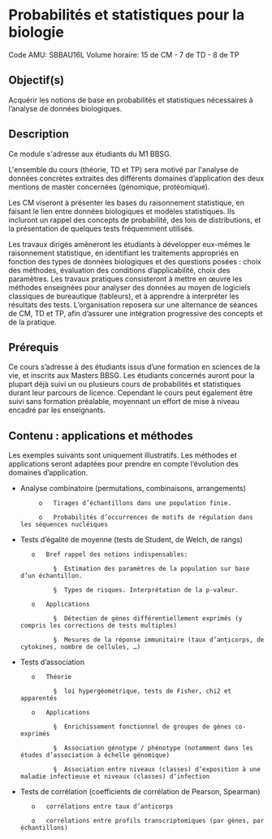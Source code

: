 # Probabilités et statistiques pour la biologie

Code AMU: SBBAU16L
Volume horaire: 15 de CM - 7 de TD - 8 de TP

## Objectif(s)

Acquérir les notions de base en probabilités et statistiques nécessaires à l’analyse de données biologiques.


## Description


Ce module s'adresse aux étudiants du M1 BBSG. 

L'ensemble du cours (théorie, TD et TP) sera motivé par l'analyse de données concrètes extraites des différents domaines d’application des deux mentions de master concernées (génomique, protéomique).

Les CM viseront à présenter les bases du raisonnement statistique, en faisant le lien entre données biologiques et modèles statistiques. Ils incluront un rappel des concepts de probabilité, des lois de distributions, et la présentation de quelques tests fréquemment utilisés.

Les travaux dirigés amèneront les étudiants à développer eux-mêmes le raisonnement statistique, en identifiant les traitements appropriés en fonction des types de données biologiques et des questions posées : choix des méthodes, évaluation des conditions d’applicabilité, choix des paramètres. Les travaux pratiques consisteront à mettre en œuvre les méthodes enseignées pour analyser des données au moyen de logiciels classiques de bureautique (tableurs), et à apprendre à interpréter les résultats des tests. L’organisation reposera sur une alternance de séances de CM, TD et TP, afin d’assurer une intégration progressive des concepts et de la pratique.

## Prérequis

Ce cours s’adresse à des étudiants issus d’une formation en sciences de la vie, et inscrits aux Masters BBSG. Les étudiants concernés auront pour la plupart déjà suivi un ou plusieurs cours de probabilités et statistiques durant leur parcours de licence. Cependant le cours peut également être suivi sans formation préalable, moyennant un effort de mise à niveau encadré par les enseignants.

## Contenu : applications et méthodes

Les exemples suivants sont uniquement illustratifs. Les méthodes et applications seront adaptées pour prendre en compte l’évolution des domaines d’application.

- Analyse combinatoire (permutations, combinaisons, arrangements)

           o   Tirages d’échantillons dans une population finie.

           o   Probabilités d’occurrences de motifs de régulation dans les séquences nucléiques

- Tests d’égalité de moyenne (tests de Student, de Welch, de rangs)

         o   Bref rappel des notions indispensables:

               §  Estimation des paramètres de la population sur base d’un échantillon.

               §  Types de risques. Interprétation de la p-valeur.

         o   Applications

               §  Détection de gènes différentiellement exprimés (y compris les corrections de tests multiples)

               §  Mesures de la réponse immunitaire (taux d’anticorps, de cytokines, nombre de cellules, …)

- Tests d’association

         o   Théorie

               §  loi hypergéométrique, tests de Fisher, chi2 et apparentés

         o   Applications

               §  Enrichissement fonctionnel de groupes de gènes co-exprimés

               §  Association génotype / phénotype (notamment dans les études d’association à échelle génomique)

               §  Association entre niveaux (classes) d’exposition à une maladie infectieuse et niveaux (classes) d’infection

- Tests de corrélation (coefficients de corrélation de Pearson, Spearman)

         o   corrélations entre taux d’anticorps

         o   corrélations entre profils transcriptomiques (par gènes, par échantillons)

